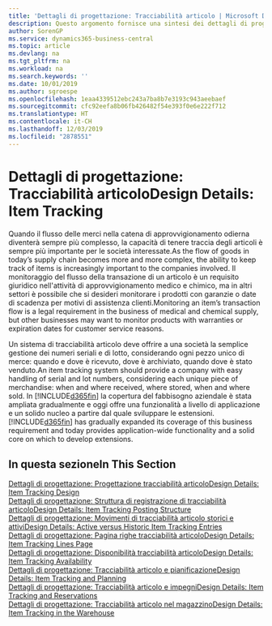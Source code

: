 ```yaml
---
title: 'Dettagli di progettazione: Tracciabilità articolo | Microsoft Docs'
description: Questo argomento fornisce una sintesi dei dettagli di progettazione per la tracciabilità articolo.
author: SorenGP
ms.service: dynamics365-business-central
ms.topic: article
ms.devlang: na
ms.tgt_pltfrm: na
ms.workload: na
ms.search.keywords: ''
ms.date: 10/01/2019
ms.author: sgroespe
ms.openlocfilehash: 1eaa4339512ebc243a7ba8b7e3193c943aeebaef
ms.sourcegitcommit: cfc92eefa8b06fb426482f54e393f0e6e222f712
ms.translationtype: HT
ms.contentlocale: it-CH
ms.lasthandoff: 12/03/2019
ms.locfileid: "2878551"
---
```

# <a name="design-details-item-tracking"></a><span data-ttu-id="9c5f7-103">Dettagli di progettazione: Tracciabilità articolo</span><span class="sxs-lookup"><span data-stu-id="9c5f7-103">Design Details: Item Tracking</span></span>
<span data-ttu-id="9c5f7-104">Quando il flusso delle merci nella catena di approvvigionamento odierna diventerà sempre più complesso, la capacità di tenere traccia degli articoli è sempre più importante per le società interessate.</span><span class="sxs-lookup"><span data-stu-id="9c5f7-104">As the flow of goods in today’s supply chain becomes more and more complex, the ability to keep track of items is increasingly important to the companies involved.</span></span> <span data-ttu-id="9c5f7-105">Il monitoraggio del flusso della transazione di un articolo è un requisito giuridico nell'attività di approvvigionamento medico e chimico, ma in altri settori è possibile che si desideri monitorare i prodotti con garanzie o date di scadenza per motivi di assistenza clienti.</span><span class="sxs-lookup"><span data-stu-id="9c5f7-105">Monitoring an item’s transaction flow is a legal requirement in the business of medical and chemical supply, but other businesses may want to monitor products with warranties or expiration dates for customer service reasons.</span></span>  

<span data-ttu-id="9c5f7-106">Un sistema di tracciabilità articolo deve offrire a una società la semplice gestione dei numeri seriali e di lotto, considerando ogni pezzo unico di merce: quando e dove è ricevuto, dove è archiviato, quando dove è stato venduto.</span><span class="sxs-lookup"><span data-stu-id="9c5f7-106">An item tracking system should provide a company with easy handling of serial and lot numbers, considering each unique piece of merchandise: when and where received, where stored, when and where sold.</span></span> <span data-ttu-id="9c5f7-107">In [!INCLUDE[d365fin](includes/d365fin_md.md)] la copertura del fabbisogno aziendale è stata ampliata gradualmente e oggi offre una funzionalità a livello di applicazione e un solido nucleo a partire dal quale sviluppare le estensioni.</span><span class="sxs-lookup"><span data-stu-id="9c5f7-107">[!INCLUDE[d365fin](includes/d365fin_md.md)] has gradually expanded its coverage of this business requirement and today provides application-wide functionality and a solid core on which to develop extensions.</span></span>  

## <a name="in-this-section"></a><span data-ttu-id="9c5f7-108">In questa sezione</span><span class="sxs-lookup"><span data-stu-id="9c5f7-108">In This Section</span></span>  
[<span data-ttu-id="9c5f7-109">Dettagli di progettazione: Progettazione tracciabilità articolo</span><span class="sxs-lookup"><span data-stu-id="9c5f7-109">Design Details: Item Tracking Design</span></span>](design-details-item-tracking-design.md)  
[<span data-ttu-id="9c5f7-110">Dettagli di progettazione: Struttura di registrazione di tracciabilità articolo</span><span class="sxs-lookup"><span data-stu-id="9c5f7-110">Design Details: Item Tracking Posting Structure</span></span>](design-details-item-tracking-posting-structure.md)  
[<span data-ttu-id="9c5f7-111">Dettagli di progettazione: Movimenti di tracciabilità articolo storici e attivi</span><span class="sxs-lookup"><span data-stu-id="9c5f7-111">Design Details: Active versus Historic Item Tracking Entries</span></span>](design-details-active-versus-historic-item-tracking-entries.md)  
[<span data-ttu-id="9c5f7-112">Dettagli di progettazione: Pagina righe tracciabilità articolo</span><span class="sxs-lookup"><span data-stu-id="9c5f7-112">Design Details: Item Tracking Lines Page</span></span>](design-details-item-tracking-lines-window.md)  
[<span data-ttu-id="9c5f7-113">Dettagli di progettazione: Disponibilità tracciabilità articolo</span><span class="sxs-lookup"><span data-stu-id="9c5f7-113">Design Details: Item Tracking Availability</span></span>](design-details-item-tracking-availability.md)  
[<span data-ttu-id="9c5f7-114">Dettagli di progettazione: Tracciabilità articolo e pianificazione</span><span class="sxs-lookup"><span data-stu-id="9c5f7-114">Design Details: Item Tracking and Planning</span></span>](design-details-item-tracking-and-planning.md)  
[<span data-ttu-id="9c5f7-115">Dettagli di progettazione: Tracciabilità articolo e impegni</span><span class="sxs-lookup"><span data-stu-id="9c5f7-115">Design Details: Item Tracking and Reservations</span></span>](design-details-item-tracking-and-reservations.md)  
[<span data-ttu-id="9c5f7-116">Dettagli di progettazione: Tracciabilità articolo nel magazzino</span><span class="sxs-lookup"><span data-stu-id="9c5f7-116">Design Details: Item Tracking in the Warehouse</span></span>](design-details-item-tracking-in-the-warehouse.md)
